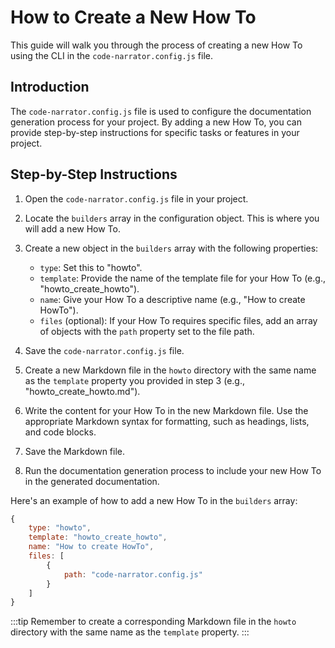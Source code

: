 # How to Create a New How To

This guide will walk you through the process of creating a new How To using the CLI in the `code-narrator.config.js` file.

## Introduction

The `code-narrator.config.js` file is used to configure the documentation generation process for your project. By adding a new How To, you can provide step-by-step instructions for specific tasks or features in your project.

## Step-by-Step Instructions

1. Open the `code-narrator.config.js` file in your project.

2. Locate the `builders` array in the configuration object. This is where you will add a new How To.

3. Create a new object in the `builders` array with the following properties:

   - `type`: Set this to "howto".
   - `template`: Provide the name of the template file for your How To (e.g., "howto_create_howto").
   - `name`: Give your How To a descriptive name (e.g., "How to create HowTo").
   - `files` (optional): If your How To requires specific files, add an array of objects with the `path` property set to the file path.

4. Save the `code-narrator.config.js` file.

5. Create a new Markdown file in the `howto` directory with the same name as the `template` property you provided in step 3 (e.g., "howto_create_howto.md").

6. Write the content for your How To in the new Markdown file. Use the appropriate Markdown syntax for formatting, such as headings, lists, and code blocks.

7. Save the Markdown file.

8. Run the documentation generation process to include your new How To in the generated documentation.

Here's an example of how to add a new How To in the `builders` array:

```javascript
{
    type: "howto",
    template: "howto_create_howto",
    name: "How to create HowTo",
    files: [
        {
            path: "code-narrator.config.js"
        }
    ]
}
```

:::tip
Remember to create a corresponding Markdown file in the `howto` directory with the same name as the `template` property.
:::